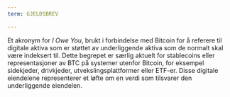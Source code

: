 ```yaml
---
term: GJELDSBREV

---
```

Et akronym for _I Owe You_, brukt i forbindelse med Bitcoin for å referere til digitale aktiva som er støttet av underliggende aktiva som de normalt skal være indeksert til. Dette begrepet er særlig aktuelt for stablecoins eller representasjoner av BTC på systemer utenfor Bitcoin, for eksempel sidekjeder, drivkjeder, utvekslingsplattformer eller ETF-er. Disse digitale eiendelene representerer et løfte om en verdi som tilsvarer den underliggende eiendelen.